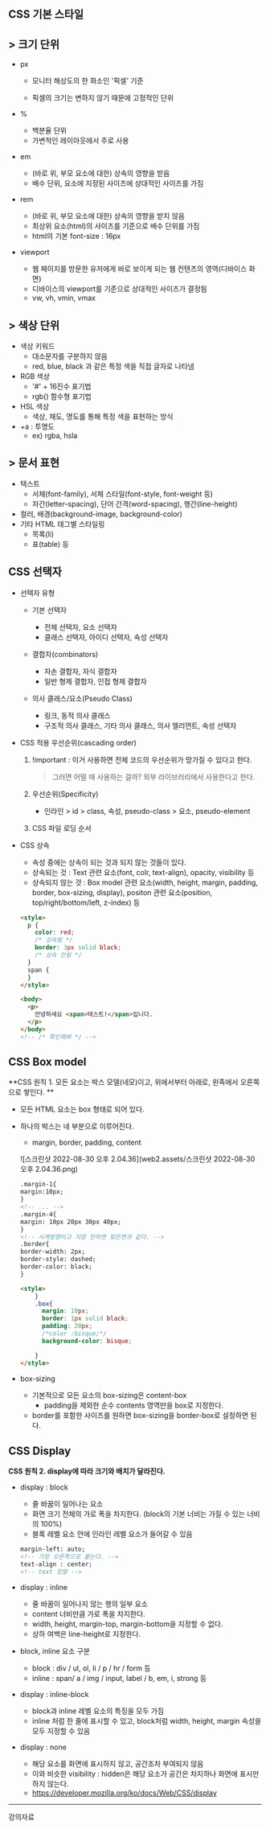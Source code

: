 ## CSS 기본 스타일

## > 크기 단위

- px

  - 모니터 해상도의 한 화소인 '픽셀' 기준

  - 픽셀의 크기는 변하지 않기 때문에 고정적인 단위

- %
  - 백분율 단위
  - 가변적인 레이아웃에서 주로 사용
- em
  - (바로 위, 부모 요소에 대한) 상속의 영향을 받음
  - 배수 단위, 요소에 지정된 사이즈에 상대적인 사이즈를 가짐
- rem
  - (바로 위, 부모 요소에 대한) 상속의 영향을 받지 않음
  - 최상위 요소(html)의 사이즈를 기준으로 배수 단위를 가짐
  - html의 기본 font-size : 16px

- viewport
  - 웹 페이지를 방문한 유저에게 바로 보이게 되는 웹 컨텐츠의 영역(디바이스 화면)
  - 디바이스의 viewport를 기준으로 상대적인 사이즈가 결정됨
  - vw, vh, vmin, vmax

## > 색상 단위

- 색상 키워드
  - 대소문자를 구분하지 않음
  - red, blue, black 과 같은 특정 색을 직접 글자로 나타냄
- RGB 색상
  - '#' + 16진수 표기법
  - rgb() 함수형 표기법
- HSL 색상
  - 색상, 채도, 명도를 통해 특정 색을 표현하는 방식
- +a : 투명도
  - ex) rgba, hsla

## > 문서 표현

- 텍스트
  - 서체(font-family), 서체 스타일(font-style, font-weight 등)
  - 자간(letter-spacing), 단어 간격(word-spacing), 행간(line-height)
- 컬러, 배경(background-image, background-color)
- 기타 HTML 태그별 스타일링
  - 목록(li)
  - 표(table) 등

## CSS 선택자

- 선택자 유형

  - 기본 선택자
    - 전체 선택자, 요소 선택자
    - 클래스 선택자, 아이디 선택자, 속성 선택자
  - 결합자(combinators)
    - 자손 결합자, 자식 결합자
    - 일반 형제 결합자, 인접 형제 결합자

  - 의사 클래스/요소(Pseudo Class)
    - 링크, 동적 의사 클래스
    - 구조적 의사 클래스, 기타 의사 클래스, 의사 엘리먼트, 속성 선택자

- CSS 적용 우선순위(cascading order)

  1. !important : 이거 사용하면 전체 코드의 우선순위가 망가질 수 있다고 한다. 

     > 그러면 어떨 때 사용하는 걸까? 외부 라이브러리에서 사용한다고 한다. 

  2. 우선순위(Specificity)

     - 인라인 > id > class, 속성, pseudo-class > 요소, pseudo-element

  3. CSS 파일 로딩 순서

- CSS 상속

  - 속성 중에는 상속이 되는 것과 되지 않는 것들이 있다.
  - 상속되는 것 : Text 관련 요소(font, colr, text-align), opacity, visibility 등
  - 상속되지 않는 것 : Box model 관련 요소(width, height, margin, padding, border, box-sizing, display), positon 관련 요소(position, top/right/bottom/left, z-index) 등

  ```html
  <style>
    p {
      color: red;
      /* 상속됨 */
      border: 3px solid black;
      /* 상속 안됨 */
    }
    span {
    }
  </style>
  
  <body>
    <p>
      안녕하세요 <span>테스트!</span>입니다.
    </p>
  </body>
  <!-- /* 확인해봐 */ -->
  ```

## CSS Box model

**CSS 원칙 1. 모든 요소는 박스 모델(네모)이고, 위에서부터 아래로, 왼족에서 오른쪽으로 쌓인다. **

- 모든 HTML 요소는 box 형태로 되어 있다.

- 하나의 박스는 네 부분으로 이루어진다. 

  - margin, border, padding, content

  ![스크린샷 2022-08-30 오후 2.04.36](web2.assets/스크린샷 2022-08-30 오후 2.04.36.png)

  ```html
  .margin-1{
  margin:10px;
  }
  <!-- ... -->
  .margin-4{
  margin: 10px 20px 30px 40px;
  }
  <!-- 시계방향이고 지정 안하면 맞은편과 같다. -->
  .border{
  border-width: 2px;
  border-style: dashed;
  border-color: black;
  }
  ```

  ```html
  <style>
      }
      .box{
        margin: 10px;
        border: 1px solid black;
        padding: 20px;
        /*color :bisque;*/
        background-color: bisque;
  
      }
  </style>
  ```

- box-sizing

  - 기본적으로 모든 요소의 box-sizing은 content-box
    - padding을 제외한 순수 contents 영역만을 box로 지정한다. 
  - border를 포함한 사이즈를 원하면 box-sizing을 border-box로 설정하면 된다. 

## CSS Display

**CSS 원칙 2. display에 따라 크기와 배치가 달라진다.**

- display : block

  - 줄 바꿈이 일어나는 요소
  - 화면 크기 전체의 가로 폭을 차지한다. (block의 기본 너비는 가질 수 있는 너비의 100%)
  - 블록 레벨 요소 안에 인라인 레벨 요소가 들어갈 수 있음

  ```html
  margin-left: auto;
  <!-- 가장 오른쪽으로 붙는다. -->
  text-align : center;
  <!-- text 정렬 -->
  ```

  

- display : inline

  - 줄 바꿈이 일어나지 않는 행의 일부 요소
  - content 너비만큼 가로 폭을 차지한다. 
  - width, height, margin-top, margin-bottom을 지정할 수 없다.
  - 상하 여백은 line-height로 지정한다. 

- block, inline 요소 구분

  - block : div / ul, ol, li / p / hr / form 등
  - inline : span/ a / img / input, label / b, em, i, strong 등

- display : inline-block

  - block과 inline 레벨 요소의 특징을 모두 가짐
  - inline 처럼 한 줄에 표시할 수 있고, block처럼 width, height, margin 속성을 모두 지정할 수 있음

- display : none

  - 해당 요소를 화면에 표시하지 않고, 공간조차 부여되지 않음
  - 이와 비슷한 visibility : hidden은 해당 요소가 공간은 차지하나 화면에 표시만 하지 않는다. 
  - https://developer.mozilla.org/ko/docs/Web/CSS/display



---

강의자료